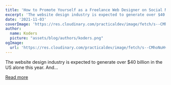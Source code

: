 ```yaml
---
title: 'How to Promote Yourself as a Freelance Web Designer on Social Media'
excerpt: 'The website design industry is expected to generate over $40 billion in the US alone this year.  And...'
date: '2021-11-03'
coverImage: 'https://res.cloudinary.com/practicaldev/image/fetch/s--CMhoNuHv--/c_imagga_scale,f_auto,fl_progressive,h_420,q_auto,w_1000/https://dev-to-uploads.s3.amazonaws.com/uploads/articles/whtfgq0xd7ucviaxe4bd.jpg'
author:
  name: Koders
  picture: "assets/blog/authors/koders.png"
ogImage:
  url: 'https://res.cloudinary.com/practicaldev/image/fetch/s--CMhoNuHv--/c_imagga_scale,f_auto,fl_progressive,h_420,q_auto,w_1000/https://dev-to-uploads.s3.amazonaws.com/uploads/articles/whtfgq0xd7ucviaxe4bd.jpg'
---
```


The website design industry is expected to generate over $40 billion in the US alone this year.  And...

[Read more](https://dev.to/study_web_dev/how-to-promote-yourself-as-a-freelance-web-designer-on-social-media-5baf)
